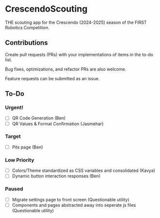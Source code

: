 # CrescendoScouting
THE scouting app for the Crescendo (2024-2025) season of the FIRST Robotics Competition.

## Contributions
Create pull requests (PRs) with your implementations of items in the to-do list.

Bug fixes, optimizations, and refactor PRs are also welcome.

Feature requests can be submitted as an issue.

## To-Do

### Urgent!
- [ ] QR Code Generation (Ben)
- [ ] QR Values & Format Confirmation {Jasmehar}

### Target
- [ ] Pits page (Ben)

### Low Priority
- [ ] Colors/Theme standardized as CSS variables and consolidated (Kavya)
- [ ] Dynamic button interaction responses (Ben)

### Paused
- [ ] Migrate settings page to front screen (Questionable utility)
- [ ] Components and pages abstracted away into seperate js files (Questionable utility)
